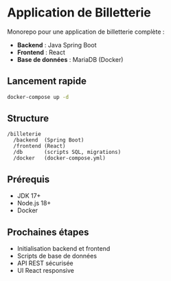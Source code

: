 # Application de Billetterie

Monorepo pour une application de billetterie complète :
- **Backend** : Java Spring Boot
- **Frontend** : React
- **Base de données** : MariaDB (Docker)

## Lancement rapide

```sh
docker-compose up -d
```

## Structure
```
/billeterie
  /backend  (Spring Boot)
  /frontend (React)
  /db       (scripts SQL, migrations)
  /docker   (docker-compose.yml)
```

## Prérequis
- JDK 17+
- Node.js 18+
- Docker

## Prochaines étapes
- Initialisation backend et frontend
- Scripts de base de données
- API REST sécurisée
- UI React responsive
